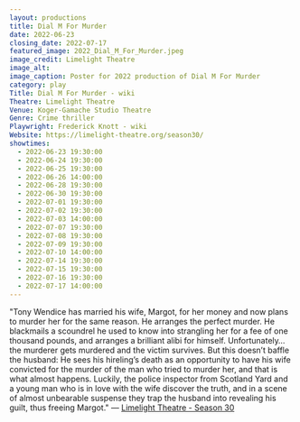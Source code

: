 ```yaml
---
layout: productions
title: Dial M For Murder
date: 2022-06-23
closing_date: 2022-07-17
featured_image: 2022_Dial_M_For_Murder.jpeg
image_credit: Limelight Theatre
image_alt:
image_caption: Poster for 2022 production of Dial M For Murder
category: play
Title: Dial M For Murder - wiki
Theatre: Limelight Theatre
Venue: Koger-Gamache Studio Theatre
Genre: Crime thriller
Playwright: Frederick Knott - wiki
Website: https://limelight-theatre.org/season30/
showtimes: 
  - 2022-06-23 19:30:00
  - 2022-06-24 19:30:00
  - 2022-06-25 19:30:00
  - 2022-06-26 14:00:00
  - 2022-06-28 19:30:00
  - 2022-06-30 19:30:00
  - 2022-07-01 19:30:00
  - 2022-07-02 19:30:00
  - 2022-07-03 14:00:00
  - 2022-07-07 19:30:00
  - 2022-07-08 19:30:00
  - 2022-07-09 19:30:00
  - 2022-07-10 14:00:00
  - 2022-07-14 19:30:00
  - 2022-07-15 19:30:00
  - 2022-07-16 19:30:00
  - 2022-07-17 14:00:00
---
```

"Tony Wendice has married his wife, Margot, for her money and now plans to murder her for the same reason. He arranges the perfect murder. He blackmails a scoundrel he used to know into strangling her for a fee of one thousand pounds, and arranges a brilliant alibi for himself. Unfortunately…the murderer gets murdered and the victim survives. But this doesn’t baffle the husband: He sees his hireling’s death as an opportunity to have his wife convicted for the murder of the man who tried to murder her, and that is what almost happens. Luckily, the police inspector from Scotland Yard and a young man who is in love with the wife discover the truth, and in a scene of almost unbearable suspense they trap the husband into revealing his guilt, thus freeing Margot." — [Limelight Theatre -  Season 30](https://limelight-theatre.org/season30/)
